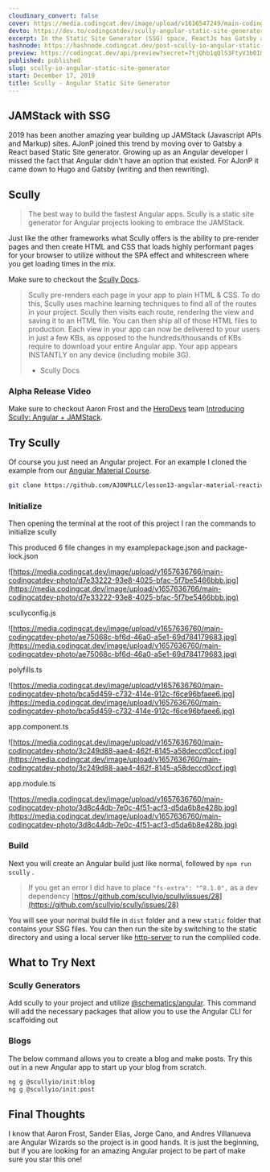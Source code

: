 ```yaml
---
cloudinary_convert: false
cover: https://media.codingcat.dev/image/upload/v1616547249/main-codingcatdev-photo/bht5m2y90wvuo9a3ziop.png
devto: https://dev.to/codingcatdev/scully-angular-static-site-generator-5ech
excerpt: In the Static Site Generator (SSG) space, ReactJs has Gatsby and VueJs has Vuepress/Gridsome. This left for a space to be filled for Angular, introducing Scully the Angular solution for SSG.
hashnode: https://hashnode.codingcat.dev/post-scully-io-angular-static-site-generator
preview: https://codingcat.dev/api/preview?secret=7tjQhb1qQlS3FtyV3b0I&selectionType=post&selectionSlug=scully-io-angular-static-site-generator&_id=bd88bd4ff1354399b2bc38f570218144
published: published
slug: scully-io-angular-static-site-generator
start: December 17, 2019
title: Scully - Angular Static Site Generator
---
```


## JAMStack with SSG

2019 has been another amazing year building up JAMStack (Javascript APIs and Markup) sites. AJonP joined this trend by moving over to Gatsby a React based Static Site generator. Growing up as an Angular developer I missed the fact that Angular didn't have an option that existed. For AJonP it came down to Hugo and Gatsby (writing and then rewriting).

## Scully

> The best way to build the fastest Angular apps. Scully is a static site generator for Angular projects looking to embrace the JAMStack.

Just like the other frameworks what Scully offers is the ability to pre-render pages and then create HTML and CSS that loads highly performant pages for your browser to utilize without the SPA effect and whitescreen where you get loading times in the mix.

Make sure to checkout the [Scully Docs](https://github.com/scullyio/scully/tree/master/docs).

> Scully pre-renders each page in your app to plain HTML & CSS. To do this, Scully uses machine learning techniques to find all of the routes in your project. Scully then visits each route, rendering the view and saving it to an HTML file. You can then ship all of those HTML files to production. Each view in your app can now be delivered to your users in just a few KBs, as opposed to the hundreds/thousands of KBs require to download your entire Angular app. Your app appears INSTANTLY on any device (including mobile 3G).
>
> - Scully Docs

### Alpha Release Video

Make sure to checkout Aaron Frost and the [HeroDevs](https://herodevs.com/) team [Introducing Scully: Angular + JAMStack](https://youtu.be/Sh37rIUL-d4).

## Try Scully

Of course you just need an Angular project. For an example I cloned the example from our [Angular Material Course](https://codingcat.dev/course/angularmaterial).

```bash
git clone https://github.com/AJONPLLC/lesson13-angular-material-reactive-forms
```

### Initialize

Then opening the terminal at the root of this project I ran the commands to initialize scully

This produced 6 file changes in my examplepackage.json and package-lock.json

![https://media.codingcat.dev/image/upload/v1657636766/main-codingcatdev-photo/d7e33222-93e8-4025-bfac-5f7be5466bbb.jpg](https://media.codingcat.dev/image/upload/v1657636766/main-codingcatdev-photo/d7e33222-93e8-4025-bfac-5f7be5466bbb.jpg)

scullyconfig.js

![https://media.codingcat.dev/image/upload/v1657636760/main-codingcatdev-photo/ae75068c-bf6d-46a0-a5e1-69d784179683.jpg](https://media.codingcat.dev/image/upload/v1657636760/main-codingcatdev-photo/ae75068c-bf6d-46a0-a5e1-69d784179683.jpg)

polyfills.ts

![https://media.codingcat.dev/image/upload/v1657636760/main-codingcatdev-photo/bca5d459-c732-414e-912c-f6ce96bfaee6.jpg](https://media.codingcat.dev/image/upload/v1657636760/main-codingcatdev-photo/bca5d459-c732-414e-912c-f6ce96bfaee6.jpg)

app.component.ts

![https://media.codingcat.dev/image/upload/v1657636760/main-codingcatdev-photo/3c249d88-aae4-462f-8145-a58deccd0ccf.jpg](https://media.codingcat.dev/image/upload/v1657636760/main-codingcatdev-photo/3c249d88-aae4-462f-8145-a58deccd0ccf.jpg)

app.module.ts

![https://media.codingcat.dev/image/upload/v1657636760/main-codingcatdev-photo/3d8c44db-7e0c-4f51-acf3-d5da6b8e428b.jpg](https://media.codingcat.dev/image/upload/v1657636760/main-codingcatdev-photo/3d8c44db-7e0c-4f51-acf3-d5da6b8e428b.jpg)

### Build

Next you will create an Angular build just like normal, followed by `npm run scully` .

> If you get an error I did have to place `"fs-extra": "^8.1.0",` as a dev dependency [https://github.com/scullyio/scully/issues/28](https://github.com/scullyio/scully/issues/28)

You will see your normal build file in `dist` folder and a new `static` folder that contains your SSG files. You can then run the site by switching to the static directory and using a local server like [http-server](https://www.npmjs.com/package/http-server) to run the compliled code.

## What to Try Next

### Scully Generators

Add scully to your project and utilize [@schematics/angular](https://angular.io/cli/generate). This command will add the necessary packages that allow you to use the Angular CLI for scaffolding out

### Blogs

The below command allows you to create a blog and make posts. Try this out in a new Angular app to start up your blog from scratch.

```bash
ng g @scullyio/init:blog
ng g @scullyio/init:post

```

## Final Thoughts

I know that Aaron Frost, Sander Elias, Jorge Cano, and Andres Villanueva are Angular Wizards so the project is in good hands. It is just the beginning, but if you are looking for an amazing Angular project to be part of make sure you star this one!
